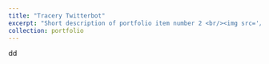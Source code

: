 ```yaml
---
title: "Tracery Twitterbot"
excerpt: "Short description of portfolio item number 2 <br/><img src='/images/twb.png'>"
collection: portfolio
---
```


dd
